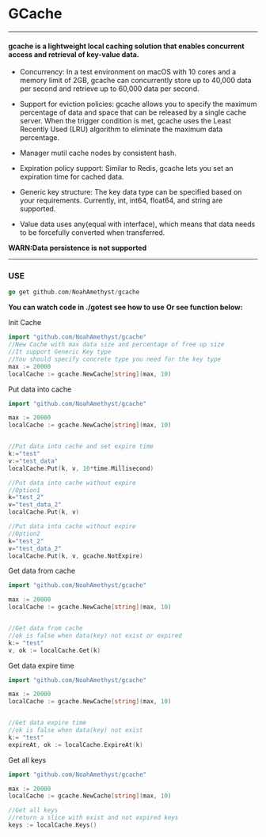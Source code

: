 # GCache

---

#### gcache is a lightweight local caching solution that enables concurrent access and retrieval of key-value data.

* Concurrency: In a test environment on macOS with 10 cores and a memory limit of 2GB, gcache can concurrently store up to 40,000 data per second and retrieve up to 60,000 data per second.

* Support for eviction policies: gcache allows you to specify the maximum percentage of data and space that can be released by a single cache server. When the trigger condition is met, gcache uses the Least Recently Used (LRU) algorithm to eliminate the maximum data percentage.

* Manager mutil cache nodes by consistent hash.  

* Expiration policy support: Similar to Redis, gcache lets you set an expiration time for cached data.

* Generic key structure: The key data type can be specified based on your requirements. Currently, int, int64, float64, and string are supported.

* Value data uses any(equal with interface), which means that data needs to be forcefully converted when transferred.

**WARN:Data persistence is not supported**

---
### USE

```go
go get github.com/NoahAmethyst/gcache
```

**You can watch code in ./gotest see how to use**
**Or see function below:**

Init Cache
```go
import "github.com/NoahAmethyst/gcache"
//New Cache with max data size and percentage of free up size
//It support Generic Key type
//You should specify concrete type you need for the key type
max := 20000
localCache := gcache.NewCache[string](max, 10)

```

Put data into cache
```go
import "github.com/NoahAmethyst/gcache"

max := 20000
localCache := gcache.NewCache[string](max, 10)


//Put data into cache and set expire time
k:="test"
v:="test_data"
localCache.Put(k, v, 10*time.Millisecond)

//Put data into cache without expire
//Option1
k="test_2"
v="test_data_2"
localCache.Put(k, v)

//Put data into cache without expire
//Option2
k="test_2"
v="test_data_2"
localCache.Put(k, v, gcache.NotExpire)
```
Get data from cache
```go
import "github.com/NoahAmethyst/gcache"

max := 20000
localCache := gcache.NewCache[string](max, 10)


//Get data from cache
//ok is false when data(key) not exist or expired
k:= "test"
v, ok := localCache.Get(k)

```

Get data expire time
```go
import "github.com/NoahAmethyst/gcache"

max := 20000
localCache := gcache.NewCache[string](max, 10)


//Get data expire time
//ok is false when data(key) not exist
k:= "test"
expireAt, ok := localCache.ExpireAt(k)
```

Get all keys
```go
import "github.com/NoahAmethyst/gcache"

max := 20000
localCache := gcache.NewCache[string](max, 10)

//Get all keys
//return a slice with exist and not expired keys
keys := localCache.Keys()

```